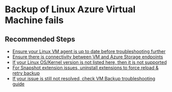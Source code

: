 <properties
	pageTitle="Backup of Linux Azure virtual machine fails"
	description="Linux VM Snapshot issues"
	service="microsoft.recoveryservices"
	resource="vaults"
	authors="trinadhk"
	ms.author="trinadhk"
	displayOrder="1"
	selfHelpType="resource"
	supportTopicIds="32553276"
	resourceTags=""
	productPesIds="15207"
	cloudEnvironments="public"
	articleId="493a4d5a-add2-4831-abc4-7352a51b60d2"
/>

# Backup of Linux Azure Virtual Machine fails

## **Recommended Steps**
- [Ensure your Linux VM agent is up to date before troubleshooting further](https://docs.microsoft.com/azure/backup/backup-azure-troubleshoot-vm-backup-fails-snapshot-timeout#the-agent-installed-in-the-vm-is-out-of-date-for-linux-vms)<br>
- [Ensure there is connectivity between VM and Azure Storage endpoints](https://docs.microsoft.com/azure/backup/backup-azure-troubleshoot-vm-backup-fails-snapshot-timeout#the-vm-has-no-internet-access)<br>
- [If your Linux OS/Kernel version is not listed here, then it is not supported](https://docs.microsoft.com/azure/backup/backup-azure-arm-vms-prepare#before-you-start)<br>
- [For Snapshot extension issues, uninstall extensions to force reload & retry backup](https://docs.microsoft.com/azure/backup/backup-azure-troubleshoot-vm-backup-fails-snapshot-timeout#the-backup-extension-fails-to-update-or-load)<br>
- [If your issue is still not resolved, check VM Backup troubleshooting guide](https://docs.microsoft.com/azure/backup/backup-azure-troubleshoot-vm-backup-fails-snapshot-timeout)<br>

